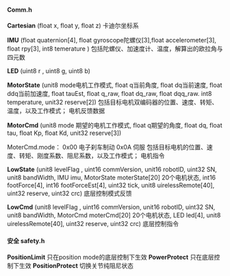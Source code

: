 #### Comm.h

**Cartesian** (float x, float y, float z)
卡迪尔坐标系

**IMU** (float quaternion[4], float gyroscope陀螺仪[3],float accelerometer[3], float rpy[3], int8 temerature )
包括陀螺仪、加速度计、温度，解算出的欧拉角与四元数

**LED** (uint8 r , uint8 g, uint8 b)

**MotorState** (unit8 mode电机工作模式, float q当前角度, float dq当前速度, float ddq当前加速度, float tauEst,  float q_raw, float dq_raw, float dqq_raw. int8 temperature, unit32 reserve[2])
包括目标电机双编码器的位置、速度、转矩、温度，以及工作模式； 电机反馈数据

**MotorCmd**  (unit8 mode 期望的电机工作模式, float q期望的角度, float dq, float tau, float Kp, float Kd, unit32 reserve[3])

MoterCmd.mode： 0x00 电子刹车制动 0x0A 伺服
包括目标电机的位置、速度、转矩、刚度系数、阻尼系数，以及工作模式； 电机指令

**LowState** (unit8 levelFlag , uint16 commVersion, unit16 robotID, uint32 SN, unit8 bandWidth, IMU imu, MotorState moterState[20] 20个电机状态, int16 footForce[4], int16 footForceEst[4], uint32 tick, unit8 uirelessRemote[40], uint32 reserve, uint32 crc)
底层控制模式反馈

**LowCmd** (unit8 levelFlag , uint16 commVersion, unit16 robotID, uint32 SN, unit8 bandWidth, MotorCmd moterCmd[20] 20个电机状态, LED led[4], unit8 uirelessRemote[40], uint32 reserve, uint32 crc)
底层控制指令

#### 安全 safety.h

**PositionLimit** 只在position mode的底层控制下生效
**PowerProtect** 只在底层控制下生效
**PositionProtect** 切换关节纯阻尼状态